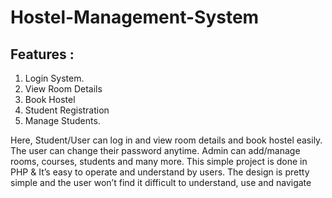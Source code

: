 # Hostel-Management-System
## Features :
   1. Login System.
   2. View Room Details
   3. Book Hostel
   4. Student Registration
   5. Manage Students.

  Here, Student/User can log in and view room details and book hostel easily. The user can change their password anytime. Admin can add/manage rooms, courses, students and many more. This simple project is done in PHP & It’s easy to operate and understand by users. The design is pretty simple and the user won’t find it difficult to understand, use and navigate
